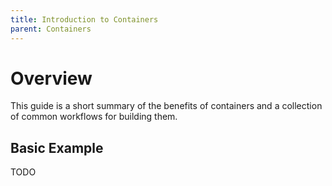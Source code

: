 ```yaml
---
title: Introduction to Containers
parent: Containers
---
```


# Overview

This guide is a short summary of the benefits of containers and a collection of common workflows for building them.

## Basic Example

TODO
